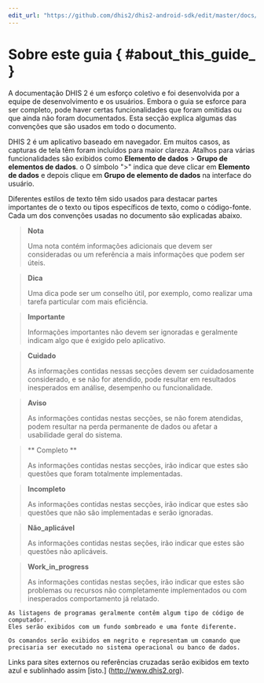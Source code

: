```yaml
---
edit_url: "https://github.com/dhis2/dhis2-android-sdk/edit/master/docs/content/developer/about-this-android-guide.md" 
---
```

# Sobre este guia { #about_this_guide_ }

<!--DHIS2-SECTION-ID:about_this_guide_-->

A documentação DHIS 2 é um esforço coletivo e foi desenvolvida por
a equipe de desenvolvimento e os usuários. Embora o guia se esforce para ser completo,
pode haver certas funcionalidades que foram omitidas ou que
ainda não foram documentados. Esta secção explica algumas das convenções
que são usados em todo o documento.

DHIS 2 é um aplicativo baseado em navegador. Em muitos casos, as capturas de tela têm
foram incluídos para maior clareza. Atalhos para várias funcionalidades
são exibidos como **Elemento de dados** \> **Grupo de elementos de dados**. o
O símbolo "\>" indica que deve clicar em **Elemento de dados** e depois
clique em **Grupo de elemento de dados** na interface do usuário.

Diferentes estilos de texto têm sido usados para destacar partes importantes de
o texto ou tipos específicos de texto, como o código-fonte. Cada um dos
convenções usadas no documento são explicadas abaixo.

> **Nota**
>
> Uma nota contém informações adicionais que devem ser consideradas ou um
> referência a mais informações que podem ser úteis.

> **Dica**
>
> Uma dica pode ser um conselho útil, por exemplo, como realizar uma
> tarefa particular com mais eficiência.

> **Importante**
>
> Informações importantes não devem ser ignoradas e geralmente indicam
> algo que é exigido pelo aplicativo.

> **Cuidado**
>
> As informações contidas nessas secções devem ser cuidadosamente
> considerado, e se não for atendido, pode resultar em resultados inesperados em
> análise, desempenho ou funcionalidade.

> **Aviso**
>
> As informações contidas nestas secções, se não forem atendidas, podem resultar
> na perda permanente de dados ou afetar a usabilidade geral do sistema.

> ** Completo **
>
> As informações contidas nestas secções, irão indicar que estes
> são questões que foram totalmente implementadas.

> **Incompleto**
>
> As informações contidas nestas secções, irão indicar que estes
> são questões que não são implementadas e serão ignoradas.

> **Não_aplicável**
>
> As informações contidas nestas seções, irão indicar que estes
> são questões não aplicáveis.

> **Work_in_progress**
>
> As informações contidas nestas seções, irão indicar que estes
> são problemas ou recursos não completamente implementados ou com inesperados
> comportamento já relatado.

    As listagens de programas geralmente contêm algum tipo de código de computador.
    Eles serão exibidos com um fundo sombreado e uma fonte diferente.

`Os comandos serão exibidos em negrito e representam um comando que
precisaria ser executado no sistema operacional ou banco de dados.`

Links para sites externos ou referências cruzadas serão exibidos em
texto azul e sublinhado assim [isto.] (http://www.dhis2.org).

<!--
As referências bibliográficas serão exibidas entre colchetes como este
Store2007. Uma referência completa pode ser encontrada na bibliografia contida
no final deste documento.
->


